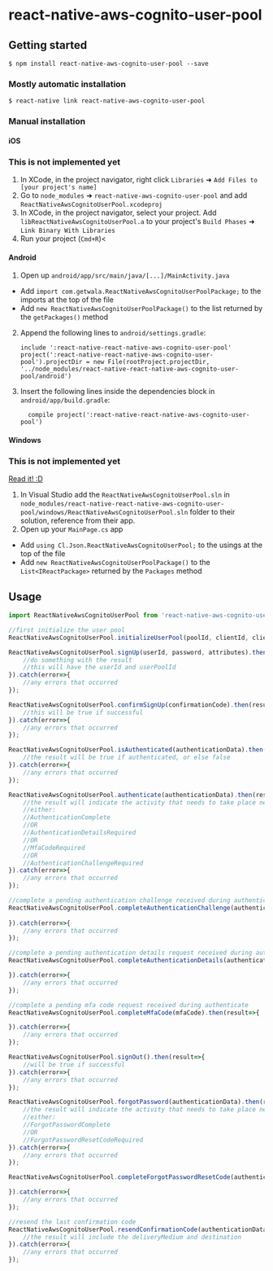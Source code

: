 
# react-native-aws-cognito-user-pool

## Getting started

`$ npm install react-native-aws-cognito-user-pool --save`

### Mostly automatic installation

`$ react-native link react-native-aws-cognito-user-pool`

### Manual installation


#### iOS
### This is not implemented yet
1. In XCode, in the project navigator, right click `Libraries` ➜ `Add Files to [your project's name]`
2. Go to `node_modules` ➜ `react-native-aws-cognito-user-pool` and add `ReactNativeAwsCognitoUserPool.xcodeproj`
3. In XCode, in the project navigator, select your project. Add `libReactNativeAwsCognitoUserPool.a` to your project's `Build Phases` ➜ `Link Binary With Libraries`
4. Run your project (`Cmd+R`)<

#### Android

1. Open up `android/app/src/main/java/[...]/MainActivity.java`
  - Add `import com.getwala.ReactNativeAwsCognitoUserPoolPackage;` to the imports at the top of the file
  - Add `new ReactNativeAwsCognitoUserPoolPackage()` to the list returned by the `getPackages()` method
2. Append the following lines to `android/settings.gradle`:
  	```
  	include ':react-native-react-native-aws-cognito-user-pool'
  	project(':react-native-react-native-aws-cognito-user-pool').projectDir = new File(rootProject.projectDir, 	'../node_modules/react-native-react-native-aws-cognito-user-pool/android')
  	```
3. Insert the following lines inside the dependencies block in `android/app/build.gradle`:
  	```
      compile project(':react-native-react-native-aws-cognito-user-pool')
  	```

#### Windows
### This is not implemented yet
[Read it! :D](https://github.com/ReactWindows/react-native)

1. In Visual Studio add the `ReactNativeAwsCognitoUserPool.sln` in `node_modules/react-native-react-native-aws-cognito-user-pool/windows/ReactNativeAwsCognitoUserPool.sln` folder to their solution, reference from their app.
2. Open up your `MainPage.cs` app
  - Add `using Cl.Json.ReactNativeAwsCognitoUserPool;` to the usings at the top of the file
  - Add `new ReactNativeAwsCognitoUserPoolPackage()` to the `List<IReactPackage>` returned by the `Packages` method


## Usage
```javascript
import ReactNativeAwsCognitoUserPool from 'react-native-aws-cognito-user-pool';

//first initialize the user pool
ReactNativeAwsCognitoUserPool.initializeUserPool(poolId, clientId, clientSecret, region);

ReactNativeAwsCognitoUserPool.signUp(userId, password, attributes).then(result=>{
	//do something with the result
	//this will have the userId and userPoolId
}).catch(error=>{
	//any errors that occurred
});

ReactNativeAwsCognitoUserPool.confirmSignUp(confirmationCode).then(result=>{
	//this will be true if successful
}).catch(error=>{
	//any errors that occurred
});

ReactNativeAwsCognitoUserPool.isAuthenticated(authenticationData).then(result=>{
	//the result will be true if authenticated, or else false 
}).catch(error=>{
	//any errors that occurred
});

ReactNativeAwsCognitoUserPool.authenticate(authenticationData).then(result=>{
	//the result will indicate the activity that needs to take place next
	//either:
	//AuthenticationComplete 
	//OR 
	//AuthenticationDetailsRequired
	//OR
	//MfaCodeRequired
	//OR
	//AuthenticationChallengeRequired 
}).catch(error=>{
	//any errors that occurred
});

//complete a pending authentication challenge received during authenticate
ReactNativeAwsCognitoUserPool.completeAuthenticationChallenge(authenticationData).then(result=>{
	
}).catch(error=>{
	//any errors that occurred
});

//complete a pending authentication details request received during authenticate
ReactNativeAwsCognitoUserPool.completeAuthenticationDetails(authenticationData).then(result=>{

}).catch(error=>{
	//any errors that occurred
});

//complete a pending mfa code request received during authenticate
ReactNativeAwsCognitoUserPool.completeMfaCode(mfaCode).then(result=>{

}).catch(error=>{
	//any errors that occurred
});

ReactNativeAwsCognitoUserPool.signOut().then(result=>{
	//will be true if successful
}).catch(error=>{
	//any errors that occurred
});

ReactNativeAwsCognitoUserPool.forgotPassword(authenticationData).then(result=>{
	//the result will indicate the activity that needs to take place next
	//either:
	//ForgotPasswordComplete
	//OR 
	//ForgotPasswordResetCodeRequired
}).catch(error=>{
	//any errors that occurred
});

ReactNativeAwsCognitoUserPool.completeForgotPasswordResetCode(authenticationData).then(result=>{

}).catch(error=>{
	//any errors that occurred
});

//resend the last confirmation code
ReactNativeAwsCognitoUserPool.resendConfirmationCode(authenticationData).then(result=>{
	//the result will include the deliveryMedium and destination
}).catch(error=>{
	//any errors that occurred
});
```